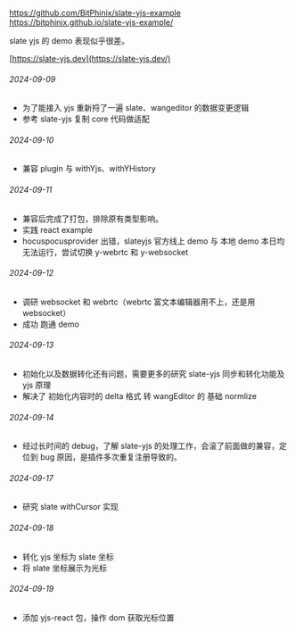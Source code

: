 https://github.com/BitPhinix/slate-yjs-example
https://bitphinix.github.io/slate-yjs-example/

slate yjs 的 demo 表现似乎很差。

[https://slate-yjs.dev](https://slate-yjs.dev/)

###### 2024-09-09
- 为了能接入 yjs 重新捋了一遍 slate、wangeditor 的数据变更逻辑
- 参考 slate-yjs 复制 core 代码做适配
###### 2024-09-10
- 兼容 plugin 与 withYjs、withYHistory
###### 2024-09-11
- 兼容后完成了打包，排除原有类型影响。
- 实践 react example
- hocuspocusprovider 出错，slateyjs 官方线上 demo 与 本地 demo 本日均无法运行，尝试切换 y-webrtc 和 y-websocket
###### 2024-09-12
- 调研 websocket 和 webrtc（webrtc 富文本编辑器用不上，还是用 websocket）
- 成功 跑通 demo
###### 2024-09-13
- 初始化以及数据转化还有问题，需要更多的研究 slate-yjs 同步和转化功能及 yjs 原理
- 解决了 初始化内容时的 delta 格式 转 wangEditor  的  基础 normlize
######  2024-09-14
- 经过长时间的 debug，了解 slate-yjs 的处理工作，会滚了前面做的兼容，定位到 bug  原因，是插件多次重复注册导致的。
###### 2024-09-17
- 研究 slate withCursor 实现
###### 2024-09-18
- 转化 yjs 坐标为 slate 坐标
- 将 slate 坐标展示为光标
###### 2024-09-19
- 添加 yjs-react 包，操作 dom 获取光标位置